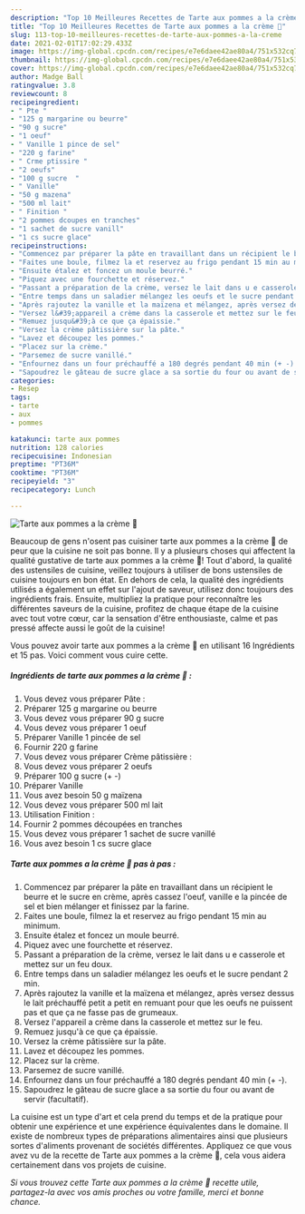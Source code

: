 ```yaml
---
description: "Top 10 Meilleures Recettes de Tarte aux pommes a la crème 🍏"
title: "Top 10 Meilleures Recettes de Tarte aux pommes a la crème 🍏"
slug: 113-top-10-meilleures-recettes-de-tarte-aux-pommes-a-la-creme
date: 2021-02-01T17:02:29.433Z
image: https://img-global.cpcdn.com/recipes/e7e6daee42ae80a4/751x532cq70/tarte-aux-pommes-a-la-creme-🍏-photo-principale-de-la-recette.jpg
thumbnail: https://img-global.cpcdn.com/recipes/e7e6daee42ae80a4/751x532cq70/tarte-aux-pommes-a-la-creme-🍏-photo-principale-de-la-recette.jpg
cover: https://img-global.cpcdn.com/recipes/e7e6daee42ae80a4/751x532cq70/tarte-aux-pommes-a-la-creme-🍏-photo-principale-de-la-recette.jpg
author: Madge Ball
ratingvalue: 3.8
reviewcount: 8
recipeingredient:
- " Pte "
- "125 g margarine ou beurre"
- "90 g sucre"
- "1 oeuf"
- " Vanille 1 pince de sel"
- "220 g farine"
- " Crme ptissire "
- "2 oeufs"
- "100 g sucre  "
- " Vanille"
- "50 g mazena"
- "500 ml lait"
- " Finition "
- "2 pommes dcoupes en tranches"
- "1 sachet de sucre vanill"
- "1 cs sucre glace"
recipeinstructions:
- "Commencez par préparer la pâte en travaillant dans un récipient le beurre et le sucre en crème, après cassez l&#39;oeuf, vanille e la pincée de sel et bien mélanger et finissez par la farine."
- "Faites une boule, filmez la et reservez au frigo pendant 15 min au minimum."
- "Ensuite étalez et foncez un moule beurré."
- "Piquez avec une fourchette et réservez."
- "Passant a préparation de la crème, versez le lait dans u e casserole et mettez sur un feu doux."
- "Entre temps dans un saladier mélangez les oeufs et le sucre pendant 2 min."
- "Après rajoutez la vanille et la maïzena et mélangez, après versez dessus le lait préchauffé petit a petit en remuant pour que les oeufs ne puissent pas et que ça ne fasse pas de grumeaux."
- "Versez l&#39;appareil a crème dans la casserole et mettez sur le feu."
- "Remuez jusqu&#39;à ce que ça épaissie."
- "Versez la crème pâtissière sur la pâte."
- "Lavez et découpez les pommes."
- "Placez sur la crème."
- "Parsemez de sucre vanillé."
- "Enfournez dans un four préchauffé a 180 degrés pendant 40 min (+ -)."
- "Sapoudrez le gâteau de sucre glace a sa sortie du four ou avant de servir (facultatif)."
categories:
- Resep
tags:
- tarte
- aux
- pommes

katakunci: tarte aux pommes 
nutrition: 128 calories
recipecuisine: Indonesian
preptime: "PT36M"
cooktime: "PT36M"
recipeyield: "3"
recipecategory: Lunch

---
```



![Tarte aux pommes a la crème 🍏](https://img-global.cpcdn.com/recipes/e7e6daee42ae80a4/751x532cq70/tarte-aux-pommes-a-la-creme-🍏-photo-principale-de-la-recette.jpg)

Beaucoup de gens n'osent pas cuisiner tarte aux pommes a la crème 🍏 de peur que la cuisine ne soit pas bonne. Il y a plusieurs choses qui affectent la qualité gustative de tarte aux pommes a la crème 🍏! Tout d'abord, la qualité des ustensiles de cuisine, veillez toujours à utiliser de bons ustensiles de cuisine toujours en bon état. En dehors de cela, la qualité des ingrédients utilisés a également un effet sur l'ajout de saveur, utilisez donc toujours des ingrédients frais. Ensuite, multipliez la pratique pour reconnaître les différentes saveurs de la cuisine, profitez de chaque étape de la cuisine avec tout votre cœur, car la sensation d'être enthousiaste, calme et pas pressé affecte aussi le goût de la cuisine!

<!--inarticleads1-->

Vous pouvez avoir tarte aux pommes a la crème 🍏 en utilisant 16 Ingrédients et 15 pas. Voici comment vous cuire cette.

##### Ingrédients de tarte aux pommes a la crème 🍏 :

1. Vous devez vous préparer  Pâte :
1. Préparer 125 g margarine ou beurre
1. Vous devez vous préparer 90 g sucre
1. Vous devez vous préparer 1 oeuf
1. Préparer  Vanille 1 pincée de sel
1. Fournir 220 g farine
1. Vous devez vous préparer  Crème pâtissière :
1. Vous devez vous préparer 2 oeufs
1. Préparer 100 g sucre (+ -)
1. Préparer  Vanille
1. Vous avez besoin 50 g maïzena
1. Vous devez vous préparer 500 ml lait
1. Utilisation  Finition :
1. Fournir 2 pommes découpées en tranches
1. Vous devez vous préparer 1 sachet de sucre vanillé
1. Vous avez besoin 1 cs sucre glace




<!--inarticleads2-->

##### Tarte aux pommes a la crème 🍏 pas à pas :

1. Commencez par préparer la pâte en travaillant dans un récipient le beurre et le sucre en crème, après cassez l&#39;oeuf, vanille e la pincée de sel et bien mélanger et finissez par la farine.
1. Faites une boule, filmez la et reservez au frigo pendant 15 min au minimum.
1. Ensuite étalez et foncez un moule beurré.
1. Piquez avec une fourchette et réservez.
1. Passant a préparation de la crème, versez le lait dans u e casserole et mettez sur un feu doux.
1. Entre temps dans un saladier mélangez les oeufs et le sucre pendant 2 min.
1. Après rajoutez la vanille et la maïzena et mélangez, après versez dessus le lait préchauffé petit a petit en remuant pour que les oeufs ne puissent pas et que ça ne fasse pas de grumeaux.
1. Versez l&#39;appareil a crème dans la casserole et mettez sur le feu.
1. Remuez jusqu&#39;à ce que ça épaissie.
1. Versez la crème pâtissière sur la pâte.
1. Lavez et découpez les pommes.
1. Placez sur la crème.
1. Parsemez de sucre vanillé.
1. Enfournez dans un four préchauffé a 180 degrés pendant 40 min (+ -).
1. Sapoudrez le gâteau de sucre glace a sa sortie du four ou avant de servir (facultatif).




<!--inarticleads1-->

<p>
La cuisine est un type d'art et cela prend du temps et de la pratique pour obtenir une expérience et une expérience équivalentes dans le domaine. Il existe de nombreux types de préparations alimentaires ainsi que plusieurs sortes d'aliments provenant de sociétés différentes. Appliquez ce que vous avez vu de la recette de Tarte aux pommes a la crème 🍏, cela vous aidera certainement dans vos projets de cuisine.
</p>

<p>
<i>Si vous trouvez cette Tarte aux pommes a la crème 🍏 recette utile, partagez-la avec vos amis proches ou votre famille, merci et bonne chance.</i>
</p>
